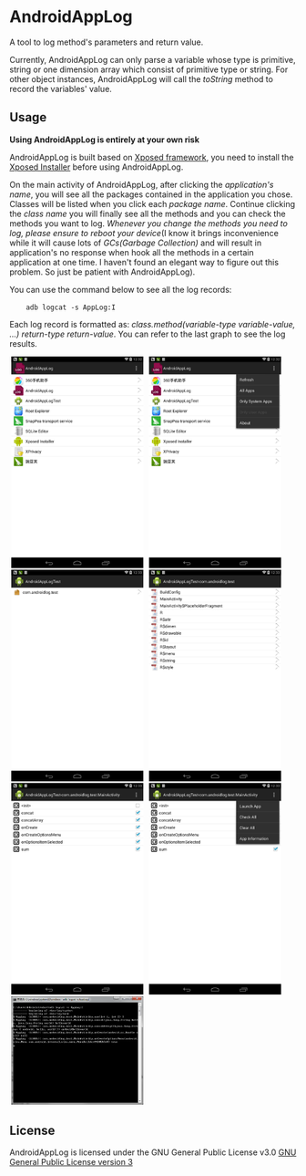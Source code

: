 AndroidAppLog
==============

A tool to log method's parameters and return value. 

Currently, AndroidAppLog can only parse a variable whose type is primitive, string or one dimension array which consist of primitive type or string. For other object instances, AndroidAppLog will call the *toString* method to record the variables' value.

Usage
-------------
**Using AndroidAppLog is entirely at your own risk**

AndroidAppLog is built based on [Xposed framework](https://github.com/rovo89/XposedBridge), you need to install the [Xposed Installer](http://repo.xposed.info/module/de.robv.android.xposed.installer) before using AndroidAppLog.

On the main activity of AndroidAppLog, after clicking the *application's name*, you will see all the packages contained in the application you chose. Classes will be listed when you click each *_package name_*. Continue clicking the *_class name_* you will finally see all the methods and you can check the methods you want to log. *Whenever you change the methods you need to log, please ensure to reboot your device*(I know it brings  inconvenience while it will cause lots of *GCs(Garbage Collection)* and will result in application's no response when hook all the methods in a certain application at one time. I haven't found an elegant way to figure out this problem. So just be patient with AndroidAppLog).

You can use the command below to see all the log records:
```
	adb logcat -s AppLog:I
```

Each log record is formatted as: *class.method(variable-type variable-value, ...) return-type return-value*. You can refer to the last graph to see the log results.


<img src="screenshots/001.png" width="232" hspace="3"/>
<img src="screenshots/002.png" width="232" hspace="3"/>
<img src="screenshots/003.png" width="232" hspace="3"/>
<img src="screenshots/004.png" width="232" hspace="3"/>
<img src="screenshots/005.png" width="232" hspace="3"/>
<img src="screenshots/006.png" width="232" hspace="3"/>
<img src="screenshots/007.png" width="232" hspace="3"/>

License
------------
AndroidAppLog is licensed under the GNU General Public License v3.0 [GNU General Public License version 3](http://www.gnu.org/licenses/gpl.txt)
